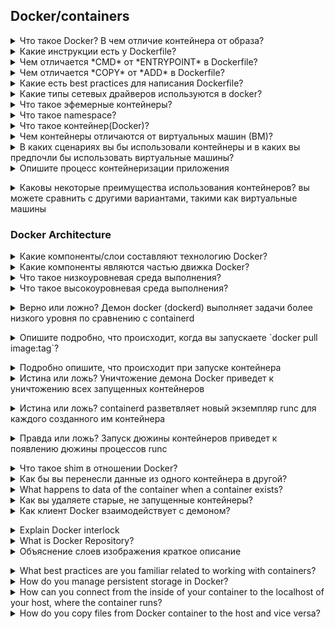 ## Docker/containers



<details>
  <summary>Что такое Docker? В чем отличие контейнера от образа?</summary>

Docker - программное обеспечение для автоматизации развёртывания и управления приложениями в средах с поддержкой контейнеризации.

Образ - шаблон приложения, который содержит слои файловой системы в режиме "только-чтение".

Контейнер - запущенный образ приложения, который кроме нижних слоев в режиме "только чтение" содержит верхний слой в режиме "чтение-запись".

</details>


<details>
  <summary>Какие инструкции есть у Dockerfile?</summary>

| Инструкция | Описание |
|------------|--------------------------------------------------------------------------------------------------------------------------------------------------------------------------------------------------------------|
| FROM | Задаёт базовый (родительский) образ. |
| LABEL | Описывает метаданные. Например — сведения о том, кто создал и поддерживает образ. |
| ENV | Устанавливает постоянные переменные среды. |
| RUN | Выполняет команду и создаёт слой образа. Используется для установки в контейнер пакетов. |
| COPY | Копирует в контейнер файлы и директории. |
| ADD | Копирует файлы и директории в контейнер, может распаковывать локальные .tar-файлы. |
| CMD | Описывает команду с аргументами, которую нужно выполнить когда контейнер будет запущен. Аргументы могут быть переопределены при запуске контейнера. В файле может присутствовать лишь одна инструкция CMD. |
| WORKDIR | Задаёт рабочую директорию для следующей инструкции. |
| ARG | Задаёт переменные для передачи Docker во время сборки образа. |
| ENTRYPOINT | Предоставляет команду с аргументами для вызова во время выполнения контейнера. Аргументы не переопределяются. |
| EXPOSE | Указывает на необходимость открыть порт. |
| VOLUME | Создаёт точку монтирования для работы с постоянным хранилищем. |

</details>



<details>
  <summary>Чем отличается *CMD* от *ENTRYPOINT* в Dockerfile?</summary>

Инструкции CMD и ENTRYPOINT выполняются в момент запуска контейнера, тольо инструкция CMD позволяет переопределить передаваемые команде аргументы.

**Пример 1. CMD:**
Опишем сборку образа в Dockerfile.
```
FROM alpine  
CMD ["ping", "8.8.8.8"]  
```
В инструкцию CMD передаются 2 аргумента. Выполним сборку образа `docker build -t test .` и запустим контейнер.
```
$ docker run test
PING 8.8.8.8 (8.8.8.8): 56 data bytes
64 bytes from 8.8.8.8: seq=0 ttl=43 time=32.976 ms
64 bytes from 8.8.8.8: seq=1 ttl=43 time=31.998 ms
64 bytes from 8.8.8.8: seq=2 ttl=43 time=31.843 ms
--- 8.8.8.8 ping statistics ---
3 packets transmitted, 3 packets received, 0% packet loss
round-trip min/avg/max = 31.708/33.316/36.823 ms
```
Теперь передадим 2 новых аргумента для запуска контейнера.
```
$ docker run test traceroute 1.1.1.1
traceroute to 1.1.1.1 (1.1.1.1), 30 hops max, 46 byte packets
 1  172.17.0.1 (172.17.0.1)  0.017 ms  0.016 ms  0.009 ms
 2  192.168.168.1 (192.168.168.1)  0.996 ms  1.553 ms  2.069 ms
 3  *  *  *
 4  lag-2-435.bgw01.samara.ertelecom.ru (85.113.62.125)  1.454 ms  1.427 ms  1.984 ms
 5  172.68.8.3 (172.68.8.3)  19.685 ms  15.722 ms  15.565 ms
 6  172.68.8.2 (172.68.8.2)  15.846 ms  22.696 ms  35.093 ms
 7  one.one.one.one (1.1.1.1)  17.439 ms  17.670 ms  24.202 ms
```
`ping` заменен на traceroute, IP адрес заменен на 1.1.1.1.

**Пример 2. ENTRYPOINT:**
Опишем сборку образа в Dockerfile.
```
FROM alpine  
ENTRYPOINT ["ping", "8.8.8.8"]
```
В инструкцию ENTRYPOINT передаются 2 аргумента. Выполним сборку образа `docker build -t test .` и запустим контейнер.
```
$ docker run test2
PING 8.8.8.8 (8.8.8.8): 56 data bytes
64 bytes from 8.8.8.8: seq=0 ttl=43 time=36.189 ms
64 bytes from 8.8.8.8: seq=1 ttl=43 time=44.120 ms
64 bytes from 8.8.8.8: seq=2 ttl=43 time=44.584 ms
^C
--- 8.8.8.8 ping statistics ---
3 packets transmitted, 3 packets received, 0% packet loss
round-trip min/avg/max = 36.189/41.631/44.584 ms
```
Теперь передадим изменим один из аргументов для запуска контейнера.
```
$ docker run test2 ping 1.1.1.1
BusyBox v1.31.1 () multi-call binary.

Usage: ping [OPTIONS] HOST

Send ICMP ECHO_REQUEST packets to network hosts

	-4,-6		Force IP or IPv6 name resolution
	-c CNT		Send only CNT pings
	-s SIZE		Send SIZE data bytes in packets (default 56)
	-i SECS		Interval
	-A		Ping as soon as reply is recevied
	-t TTL		Set TTL
	-I IFACE/IP	Source interface or IP address
	-W SEC		Seconds to wait for the first response (default 10)
			(after all -c CNT packets are sent)
	-w SEC		Seconds until ping exits (default:infinite)
			(can exit earlier with -c CNT)
	-q		Quiet, only display output at start
			and when finished
	-p HEXBYTE	Pattern to use for payload
```
Как видим, аргумент передать контейнеру нельзя.

**Пример 3. ENTRYPOINT и CMD:**
Опишем сборку образа в Dockerfile.
```
FROM alpine  
ENTRYPOINT ["ping"]
CMD ["8.8.8.8"]
```
В инструкцию ENTRYPOINT передаётся аргумент `ping`, в CMD передаётся аргумент 8.8.8.8. Выполним сборку образа `docker build -t test .` и запустим контейнер.
```
$ docker run test3
PING 8.8.8.8 (8.8.8.8): 56 data bytes
64 bytes from 8.8.8.8: seq=0 ttl=43 time=41.176 ms
64 bytes from 8.8.8.8: seq=1 ttl=43 time=32.875 ms
64 bytes from 8.8.8.8: seq=2 ttl=43 time=40.395 ms
^C
--- 8.8.8.8 ping statistics ---
3 packets transmitted, 3 packets received, 0% packet loss
round-trip min/avg/max = 32.875/38.148/41.176 ms
```
Пробуем изменить 2 аргумента.
```
$ docker run test3 traceroute 1.1.1.1
BusyBox v1.31.1 () multi-call binary.

Usage: ping [OPTIONS] HOST

Send ICMP ECHO_REQUEST packets to network hosts

	-4,-6		Force IP or IPv6 name resolution
	-c CNT		Send only CNT pings
	-s SIZE		Send SIZE data bytes in packets (default 56)
	-i SECS		Interval
	-A		Ping as soon as reply is recevied
	-t TTL		Set TTL
	-I IFACE/IP	Source interface or IP address
	-W SEC		Seconds to wait for the first response (default 10)
			(after all -c CNT packets are sent)
	-w SEC		Seconds until ping exits (default:infinite)
			(can exit earlier with -c CNT)
	-q		Quiet, only display output at start
			and when finished
	-p HEXBYTE	Pattern to use for payload
```
Изменить 2 аргумента невозможно. Заменим аргумент инструкции CMD.
```
$ docker run test3 1.1.1.1    
PING 1.1.1.1 (1.1.1.1): 56 data bytes
64 bytes from 1.1.1.1: seq=0 ttl=58 time=31.412 ms
64 bytes from 1.1.1.1: seq=1 ttl=58 time=19.400 ms
64 bytes from 1.1.1.1: seq=2 ttl=58 time=15.814 ms
^C
--- 1.1.1.1 ping statistics ---
3 packets transmitted, 3 packets received, 0% packet loss
round-trip min/avg/max = 15.814/22.208/31.412 ms
```
При такой сборке образа команды ENTRYPOINT и CMD при запуске контейнера будут запущены последовательно, но аргумент возможно изменить только для CMD.

</details>



<details>
  <summary>Чем отличается *COPY* от *ADD* в Dockerfile?</summary>

Инструкция *COPY* копируют файлы и директории с хостовой машины внутрь контейнера, инструкция *ADD* копирует файлы и директории с хостовой машины внутрь контейнера и может распаковывать .tar архивы.

</details>



<details>
  <summary>Какие есть best practices для написания Dockerfile?</summary>

1. Запускать только один процесс на контейнер.
2. Стараться объединять несколько команд RUN в одну для уменьшения количества слоёв образа.
3. Частоизменяемые слои образа необходимо располагать ниже по уровню, чтобы ускорить процесс сборки, т.к. при изменении верхнего слоя, все нижеследующие слои будут пересобираться.
4. Указывать явные версии образов в инструкции FROM, чтобы избежать случая, когда выйдет новая версия образа с тегом latest.
5. При установке пакетов указывать версии пакетов.
6. Очищать кеш пакетного менеджера и удалять ненужные файлы после выполненной инструкции.
7. Использовать multistage build для сборки артифакта в одном контейнере и размещении его в другом.

</details>


<details>
  <summary>Какие типы сетевых драйверов используются в docker?</summary>

Основные драйвера сетей docker: bridge, host, overlay, ipvlan, macvlan, none

**bridge:** это сетевой драйвер по умолчанию. Бридж сеть используется, когда ваши приложения запускаются в автономных контейнерах, которые должны взаимодействовать между собой. 
![docker-bridge](imgs/docker-bridge.png)
Взаимодействие с хостом выполняется через мост docker0 и конфигурацию таблицы iptables nat. В этом режиме будет выделено сетевое пространство имен, задан IP-адрес для каждого контейнера, а контейнер Docker на хосте будет подключен к виртуальному мосту. Виртуальный мост работает как физический коммутатор, поэтому все контейнеры на хосте подключены к сети уровня 2 через коммутатор.

**host:** использует сеть хоста напрямую без изоляции контейнера и хоста.

**none:** этот режим помещает контейнер в свой собственный сетевой стек, но не выполняет никакой настройки. Фактически, этот режим отключает сетевую функцию контейнера, что полезно в следующих двух ситуациях: контейнер не требует сети (например, только для пакетной задачи записи дисковых томов).

**macvlan:** в режиме Macvlan Bridge каждый контейнер имеет уникальный MAC-адрес, который используется для отслеживания сопоставления MAC-адреса с портом хоста Docker. Сеть драйвера Macvlan подключается к родительскому интерфейсу хоста Docker. Примерами являются физические интерфейсы, такие как eth0, субинтерфейс eth0.10 для тегирования VLAN 802.1q (.10 означает VLAN 10) или даже связанный хост-адаптер, который объединяет два интерфейса Ethernet в единый логический интерфейс. Назначенный шлюз является внешним по отношению к хосту, предоставляемому сетевой инфраструктурой. Каждая сеть Docker в режиме Macvlan Bridge изолирована друг от друга, и только одна сеть может быть подключена к родительскому узлу одновременно. Каждый хост-адаптер имеет теоретический предел, и каждый хост-адаптер может подключаться к сети Docker. Любой контейнер в той же подсети может взаимодействовать с любым другим контейнером в той же сети без шлюзового моста macvlan. Та же сетевая команда docker применяется к драйверу vlan. В режиме Macvlan без внешней маршрутизации процессов между двумя сетями / подсетями контейнеры в разных сетях не могут получить доступ друг к другу. Это также относится к нескольким подсетям в одной и той же терминальной сети.

**overlay:** Оверлейные сети соединяют несколько демонов Docker вместе и позволяют сервисам swarm взаимодействовать друг с другом. Вы также можете использовать оверлейные сети для облегчения связи между сервисом swarm и автономным контейнером или между двумя автономными контейнерами в разных демонах Docker. Эта стратегия устраняет необходимость выполнять маршрутизацию между этими контейнерами на уровне ОС.

**ipvlan:** Сети ipvlan предоставляют пользователям полный контроль над адресацией IPv4 и IPv6. Драйвер VLAN построен на основе этой возможности, предоставляя операторам полный контроль над тегированием VLAN уровня 2 и даже маршрутизацией IPvlan L3 для пользователей.

</details>


<details>
  <summary>Что такое эфемерные контейнеры?</summary>

[Эфемерные контейнеры](https://kubernetes.io/docs/concepts/workloads/pods/ephemeral-containers/) стали бета-функцией в Kubernetes v1.23 и теперь включены по умолчанию.
Эфемерные контейнеры предназначены для транзитных задач, когда вам нужно временно [подключить дополнительный контейнер к существующему поду](https://kubernetes.io/docs/tasks/debug/debug-application/debug-running-pod/#ephemeral-container). Это идеально подходит для отладочных операций, когда вы хотите проверить поды, не затрагивая живые экземпляры контейнеров.

</details>



<details>
  <summary>Что такое namespace?</summary>

Все инструменты контейнеризации — будь то Docker, LXC или systemd-nspawn,— основываются на двух подсистемах ядра Linux: namespaces и cgroups.  Пространство имён (англ. namespace) — это механизм ядра Linux, обеспечивающий изоляцию процессов друг от друга. Работа по его реализации была начата в версии ядра 2.4.19.На текущий момент в Linux поддерживается шесть типов пространств имён:

Пространство имён    	    Что изолирует
```
PID			PID процессов
NETWORK			Сетевые устройства, стеки, порты и т.п.
USER			ID пользователей и групп
MOUNT			Точки монтирования
IPC			SystemV IPC, очереди сообщений POSIX
UTS			Имя хоста и доменное имя NIS		
```		
	

Все эти типы используются современными системами контейнеризации (Docker, LXC и другими) при запуске программ.

</details>


<details>
  <summary>Что такое контейнер(Docker)?</summary>
Это изолированя среда с инструментами, средой выполнения, библиотеками, зависимостями и файлами конфигурациями для запуска приложения или сервиса. Отличия от вм, что нету оси, вместо нее используется двжок инструмента контейнеризации(Docker, K8s, podman,lxc,buildah)


</details>

<details>
<summary>Чем контейнеры отличаются от виртуальных машин (ВМ)?</summary><br><b>

Основное различие между контейнерами и виртуальными машинами заключается в том, что контейнеры позволяют вам виртуализировать
несколько рабочих нагрузок в одной операционной системе, в то время как в случае виртуальных машин аппаратное обеспечение виртуализируется для запуска нескольких машин, каждая со своей собственной гостевой ОС.
Вы также можете думать об этом как о контейнерах для виртуализации на уровне ОС, в то время как виртуальные машины предназначены для аппаратной виртуализации.

* Контейнерам не требуется вся гостевая операционная система в качестве виртуальных машин. Контейнеры совместно используют ядро системы в отличие от виртуальных машин. Они изолируют себя с помощью функций ядра, таких как пространства имен и cgroups
* Обычно настройка контейнера занимает несколько секунд, в отличие от виртуальных машин, которые могут занимать минуты или, по крайней мере, больше времени, чем контейнеры, поскольку для загрузки и инициализации требуется целая ОС, в отличие от контейнеров, которые совместно используют базовую ОС
* Виртуальные машины считаются более защищенными, чем контейнеры
* Переносимость виртуальных машин считается ограниченной по сравнению с контейнерами
</b></details>

<details>
<summary>В каких сценариях вы бы использовали контейнеры и в каких вы предпочли бы использовать виртуальные машины?</summary><br><b>

You should choose VMs when:
 Вы должны выбирать виртуальные машины, когда:
* Вам нужно запустить приложение, для которого требуются все ресурсы и функциональные возможности операционной системы
* Вам нужна полная изоляция и безопасность

Вам следует выбирать контейнеры, когда:
* Вам нужно облегченное решение
* Запуск нескольких версий или экземпляров одного приложения
</b></details>


<details>
<summary>Опишите процесс контейнеризации приложения</summary><br><b>
	
1. Напишите файл контейнера/Dockerfile, который включает ваше приложение (включая команды для его запуска) и его зависимости
2. Создайте образ, используя файл контейнера/Dockefile, который вы написали
3. Возможно, вы захотите поместить образ в реестр
4. Запустите контейнер, используя созданный вами образ
   
</b></details>


<details>
<summary>Каковы некоторые преимущества использования контейнеров? вы можете сравнить с другими вариантами, такими как виртуальные машины</summary><br><b>

* Многоразовый: контейнер может использоваться несколькими разными пользователями для различных целей - производства или промежуточной обработки, разработки, тестирования и т.д.
* Легкий вес: контейнеры довольно легкие, что означает, что развертывание может быть выполнено быстро, поскольку вам не нужно устанавливать полноценную ОС (как, например, в виртуальных машинах).
* Изоляция: Контейнеры - это изолированные среды, обычно изменения, вносимые в ОС, не влияют на контейнеры, и наоборот
</b></details>


### Docker Architecture

<details>
<summary>Какие компоненты/слои составляют технологию Docker?</summary><br><b>

1. Среда выполнения - отвечает за запуск и остановку контейнеров
2. Daemon - реализует Docker API и заботится об управлении образами (включая сборки), аутентификации, безопасности, создании сетей и т.д.
3. Orchestrator
</b></details>

<details>
<summary>Какие компоненты являются частью движка Docker?</summary><br><b>

  - Docker daemon
  - containerd
  - runc
</b></details>

<details>
<summary>Что такое низкоуровневая среда выполнения?</summary><br><b>

   Низкоуровневая среда выполнения называется runc
- Он управляет каждым контейнером, запущенным на хосте Docker
- Его цель - взаимодействовать с базовой ОС для запуска и остановки контейнеров
- Его эталонная реализация относится к OCI (Open Containers Initiative) container-runtime-spec
- Это небольшая CLI-оболочка для libcontainer
</b></details>

<details>
<summary>Что такое высокоуровневая среда выполнения?</summary><br><b>

  - Высокоуровневая среда выполнения называется containerd
- Он был разработан Docker Inc и в какой-то момент передан в дар CNCF
- Он управляет всем жизненным циклом контейнера - запуском, остановкой, удалением и приостановкой
- Он заботится о настройке сетевых интерфейсов, громкости, передаче и извлечении изображений...
- Он управляет экземплярами среды выполнения более низкого уровня (runc)
- Он используется как Docker, так и Kubernetes в качестве контейнерной среды выполнения
- Он находится между демоном Docker и runc на уровне OCI

Примечание: запустив `ps -ef | grep -i containerd` в системе с установленным и запущенным Docker, вы должны увидеть процесс containerd
</b></details>

<details>
<summary>Верно или ложно? Демон docker (dockerd) выполняет задачи более низкого уровня по сравнению с containerd</summary><br><b>

Ложный. Демон Docker выполняет задачи более высокого уровня по сравнению с containerd.<br>
Он отвечает за управление сетями, томами, изображениями...
</b></details>

<details>
<summary>Опишите подробно, что происходит, когда вы запускаете `docker pull image:tag`?</summary><br><b>
Docker CLI передает ваш запрос демону Docker. В журналах Dockerd показан процесс

docker.io/library/busybox:latest преобразован в объект manifestList с 9 записями; поиск неизвестного совпадения/amd64

найдено совпадение для linux/amd64 с типом носителя application/vnd.docker.distribution.manifest.v2+json, дайджест sha256:400ee2ed939df769d4681023810d2e4fb9479b8401d97003c710d0e20f7c49c6

вытягивание большого двоичного объекта \"sha256:61c5ed1cbdf8e801f3b73d906c61261ad916b2532d6756e7c4fbcacb975299fb Загрузил 61c5ed1cbdf8 во временный файл /var/lib/docker/tmp/GetImageBlob909736690

Применение tar в /var/lib/docker/overlay2/507df36fe373108f19df4b22a07d10de7800f33c9613acb139827ba2645444f7/diff" storage-driver=overlay2

Применил tar sha256:514c3a3e64d4ebf15f482c9e8909d130bcd53bcc452f0225b0a04744de7b8c43 к 507df36fe373108f19df4b22a07d10de7800f33c9613acb139827ba2645444f7, размер: 1223534
</b></details>

<details>
<summary>Подробно опишите, что происходит при запуске контейнера</summary><br><b>

1. Клиент Docker преобразует команду run в полезную нагрузку API
2. Затем он отправляет полезную нагрузку в конечную точку API, предоставляемую демоном Docker
3. Когда демон получает команду для создания нового контейнера, он выполняет вызов containerd через gRPC
4. containerd преобразует требуемый образ в пакет OCI и сообщает runc использовать этот пакет для создания контейнера
5. runc взаимодействует с ядром операционной системы, чтобы объединить различные конструкции (пространство имен, cgroups и т.д.), используемые для создания контейнера
6. Процесс контейнера запускается как дочерний процесс runc
7. Как только он запускается, runc существует
</b></details>

<details>
<summary>Истина или ложь? Уничтожение демона Docker приведет к уничтожению всех запущенных контейнеров</summary><br><b>

Ложный. Хотя в какой-то момент это было правдой, сегодня среда выполнения контейнера не является частью демона (она является частью containerd и runc), поэтому остановка или уничтожение демона не повлияет на запуск контейнеров.
</b></details>

<details>
<summary>Истина или ложь? containerd разветвляет новый экземпляр runc для каждого созданного им контейнера</summary><br><b>

Правда
</b></details>

<details>
<summary>Правда или ложь? Запуск дюжины контейнеров приведет к появлению дюжины процессов runc</summary><br><b>

Ложный. Как только контейнер создан, родительский процесс runc создается после того, как контейнер создан, родительский процесс runc существует.
</b></details>

<details>
<summary>Что такое shim в отношении Docker?</summary><br><b>

shim - это процесс, который становится родительским для контейнера, когда существует процесс runc. Он отвечает за:

- Отправку кода завершения обратно демону Docker
- Убедитесь, что контейнер не завершает работу при перезапуске демона. Это достигается путем сохранения stdout и stdin открытыми
</b></details>

<details>
<summary>Как бы вы перенесли данные из одного контейнера в другой?</summary><br><b>
</b></details>

<details>
<summary>What happens to data of the container when a container exists?</summary><br><b>
</b></details>

<details>
<summary>Как вы удаляете старые, не запущенные контейнеры?</summary><br><b>

1. Чтобы удалить один или несколько образов Docker, используйте команду docker container rm, за которой следует идентификатор контейнеров, которые вы хотите удалить.
2. Команда docker system prune удалит все остановленные контейнеры, все зависшие изображения и все неиспользуемые сети
3. docker rm $(docker ps -a -q) - Эта команда удалит все остановленные контейнеры. Команда docker ps -a -q вернет все существующие идентификаторы контейнеров и передаст их команде rm, которая удалит их. Все запущенные контейнеры удалены не будут.
</b></details>

<details>
<summary>Как клиент Docker взаимодействует с демоном?</summary><br><b>

Через локальный сокет по адресу `/var/run/docker.sock`
</b></details>

<details>
<summary>Explain Docker interlock</summary><br><b>
</b></details>

<details>
<summary>What is Docker Repository?</summary><br><b>
</b></details>

<details>
<summary>Объяснение слоев изображения краткое описание</summary><br><b>

Изображение Docker создается из серии слоев. Каждый слой представляет собой инструкцию в файле контейнера изображения/Dockerfile. Каждый слой, кроме самого последнего, доступен только для чтения.
Каждый слой представляет собой лишь набор отличий от предыдущего слоя. Слои накладываются друг на друга. Когда вы создаете новый контейнер, вы добавляете новый доступный для записи слой поверх нижележащих слоев. Этот слой часто называют “слоем контейнера”. Все изменения, внесенные в запущенный контейнер, такие как запись новых файлов, изменение существующих файлов и удаление файлов, записываются на этот тонкий слой контейнера, доступный для записи.
Основное различие между контейнером и изображением заключается в верхнем доступном для записи слое. Все записи в контейнер, которые добавляют новые или изменяют существующие данные, сохраняются в этом доступном для записи слое. Когда контейнер удаляется, доступный для записи слой также удаляется. Базовое изображение остается неизменным.
Поскольку у каждого контейнера есть свой собственный доступный для записи слой контейнера, и все изменения хранятся на этом уровне контейнера, несколько контейнеров могут совместно использовать доступ к одному и тому же базовому изображению и при этом иметь свое собственное состояние данных.

</b></details>

<details>
<summary>What best practices are you familiar related to working with containers?</summary><br><b>
</b></details>

<details>
<summary>How do you manage persistent storage in Docker?</summary><br><b>
</b></details>

<details>
<summary>How can you connect from the inside of your container to the localhost of your host, where the container runs?</summary><br><b>
</b></details>

<details>
<summary>How do you copy files from Docker container to the host and vice versa?</summary><br><b>
</b></details>

<a name="questions-docker-compose"></a>
